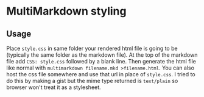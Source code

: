 # MultiMarkdown styling

## Usage

Place `style.css` in same folder your rendered html file is going to be (typically the same folder as the markdown file).  At the top of the markdown file add `CSS: style.css` followed by a blank line.  Then generate the html file like normal with `multimarkdown filename.mkd >filename.html`.  You can also host the css file somewhere and use that url in place of `style.css`.  I tried to do this by making a gist but the mime type returned is `text/plain` so browser won't treat it as a stylesheet.
